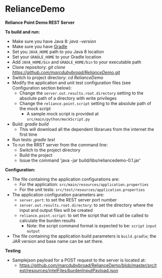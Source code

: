 # RelianceDemo

**Reliance Point Demo REST Server**

**To build and run:**
 - Make sure you have Java 8: *java -version*
 - Make sure you have [Gradle](https://gradle.org/downloads)
 - Set you `JAVA_HOME` path to you Java 8 location
 - Set your `GRADLE_HOME` to your Gradle location
 - Add `JAVA_HOME/bin` and `GRADLE_HOME/bin` to your executable path
 - Clone repository: *git clone https://github.com/marcdubybroad/RelianceDemo.git*
 - Switch to project directory: *cd RelianceDemo*
 - Modify the application and unit test configuration files (see Configuration section below):
   - Change the `server.out.results.root.directory` setting to the absolute path of a directory with write privileges
   - Change the `reliance.point.script` setting to the absolute path of the mock script
     - A sample mock script is provided at `src/main/python/mockScript.py`
 - Build: *gradle build*
   - This will download all the dependent librarues from the internet the first time
 - Run tests: *gradle test*
 - To run the RRST server from the command line:
   - Switch to the project directory
   - Build the project
   - Issue the command 'java -jar build/libs/reliancedemo-0.1.jar'

**Configuration:**
 - The file containing the application configurations are:
   - For the application: `src/main/resources/application.properties`
   - For the unit tests: `src/test/resources/application.properties`
 - The application configuration parameters are:
   - `server.port`: to set the REST server port number
   - `server.out.results.root.directory`: to set the directory where the input and output files will be created
   - `reliance.point.script`: to set the script that will call be called to calculate the burden results
     - Note: the script command format is expected to be: `script` `input` `output`
 - The file containing the application build parameters is `build.gradle`; the JAR version and base name can be set there.

**Testing**
- Samplejson payload for a POST request to the server is located at:
  - https://github.com/marcdubybroad/RelianceDemo/blob/master/src/test/resources/intelFiles/burdenInputPayload.json
